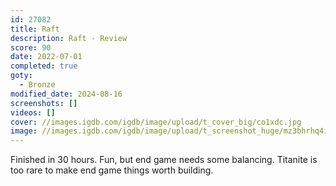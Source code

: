 ```yaml
---
id: 27082
title: Raft
description: Raft - Review
score: 90
date: 2022-07-01
completed: true
goty:
  - Bronze
modified_date: 2024-08-16
screenshots: []
videos: []
cover: //images.igdb.com/igdb/image/upload/t_cover_big/co1xdc.jpg
image: //images.igdb.com/igdb/image/upload/t_screenshot_huge/mz3bhrhq4iwumdzokdpx.jpg
---
```

Finished in 30 hours. Fun, but end game needs some balancing. Titanite is too rare to make end game things worth building.